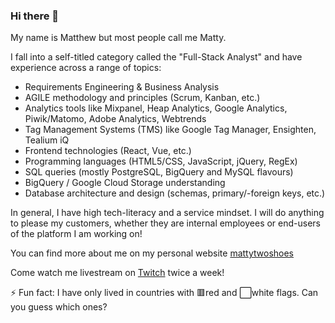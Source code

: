 ### Hi there 👋

My name is Matthew but most people call me Matty.

I fall into a self-titled category called the "Full-Stack Analyst" and have experience across a range of topics:
- Requirements Engineering & Business Analysis
- AGILE methodology and principles (Scrum, Kanban, etc.)
- Analytics tools like Mixpanel, Heap Analytics, Google Analytics, Piwik/Matomo, Adobe Analytics, Webtrends
- Tag Management Systems (TMS) like Google Tag Manager, Ensighten, Tealium iQ
- Frontend technologies (React, Vue, etc.)
- Programming languages (HTML5/CSS, JavaScript, jQuery, RegEx)
- SQL queries (mostly PostgreSQL, BigQuery and MySQL flavours)
- BigQuery / Google Cloud Storage understanding
- Database architecture and design (schemas, primary/-foreign keys, etc.)

In general, I have high tech-literacy and a service mindset. I will do anything to please my customers, whether they are internal employees or end-users of the platform I am working on!

You can find more about me on my personal website [mattytwoshoes](http://mattytwo.shoes "mattytwo.shoes - my personal site")

Come watch me livestream on [Twitch](http://twitch.tv/matty_twoshoes "my Twitch channel") twice a week!

⚡ Fun fact: I have only lived in countries with 🟥red and ⬜white flags. Can you guess which ones?

